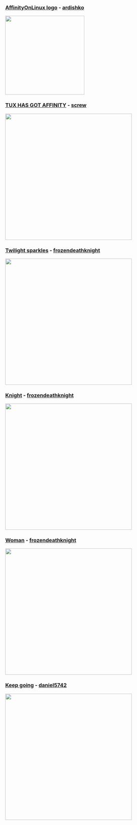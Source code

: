 ### [AffinityOnLinux logo](https://github.com/Twig6943/AffinityOnLinux/blob/main/Assets/affinitytux_rasterized.png) - [ardishko](https://github.com/ardishko)
<img src="https://raw.githubusercontent.com/Twig6943/AffinityOnLinux/refs/heads/main/Assets/affinitytux_rasterized.png" width="250"/>

### [TUX HAS GOT AFFINITY](https://github.com/Twig6943/AffinityOnLinux/blob/main/Featured/Stuff/TUX_GOT_THE.png) - [screw](https://bsky.app/profile/e16iskool.bsky.social)
<img src="https://github.com/Twig6943/AffinityOnLinux/blob/main/Featured/Stuff/TUX_GOT_THE.png" width="400"/>

### [Twilight sparkles](https://github.com/Twig6943/AffinityOnLinux/blob/main/Featured/Stuff/twilight-sparkles.png) - [frozendeathknight](https://www.artstation.com/kenn_nystrom)
<img src="https://github.com/Twig6943/AffinityOnLinux/blob/main/Featured/Stuff/twilight-sparkles.png" width="400"/>

### [Knight](https://github.com/Twig6943/AffinityOnLinux/blob/main/Featured/Stuff/knight.png) - [frozendeathknight](https://www.artstation.com/kenn_nystrom)
<img src="https://github.com/Twig6943/AffinityOnLinux/blob/main/Featured/Stuff/knight.png" width="400"/>

### [Woman](https://github.com/Twig6943/AffinityOnLinux/blob/main/Featured/Stuff/woman.png) - [frozendeathknight](https://www.artstation.com/kenn_nystrom)
<img src="https://github.com/Twig6943/AffinityOnLinux/blob/main/Featured/Stuff/woman.png" width="400"/>

### [Keep going](https://github.com/Twig6943/AffinityOnLinux/blob/main/Featured/Stuff/keep-going.png) - [daniel5742]()
<img src="https://github.com/Twig6943/AffinityOnLinux/blob/main/Featured/Stuff/keep-going.png" width="400"/>
